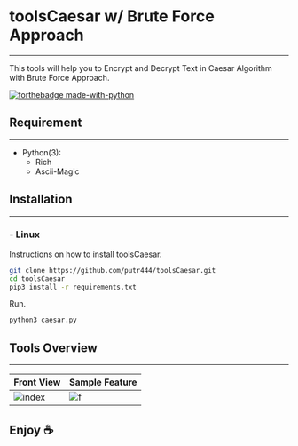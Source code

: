 # toolsCaesar w/ Brute Force Approach
---

This tools will help you to Encrypt and Decrypt Text in Caesar Algorithm with Brute Force Approach. 

[![forthebadge made-with-python](http://ForTheBadge.com/images/badges/made-with-python.svg)](https://www.python.org/)

## Requirement
---
- Python(3):
    - Rich
    - Ascii-Magic

## Installation
---

### - Linux
Instructions on how to install toolsCaesar.
```sh
git clone https://github.com/putr444/toolsCaesar.git
cd toolsCaesar
pip3 install -r requirements.txt
```
Run.
```sh
python3 caesar.py
```

## Tools Overview
---

| Front View | Sample Feature	|
| ------------  | ------------ |
|![index](https://github.com/putr444/toolsCaesar/blob/main/pict/toolsOverview.jpg?raw=true)|![f](https://github.com/putr444/toolsCaesar/blob/main/pict/result.jpg?raw=true)

## Enjoy ☕ 

